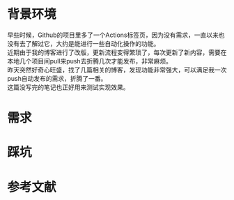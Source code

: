 # 背景环境
早些时候，Github的项目里多了一个Actions标签页，因为没有需求，一直以来也没有去了解过它，大约是能进行一些自动化操作的功能。  
近期由于我的博客进行了改版，更新流程变得繁琐了，每次更新了新内容，需要在本地几个项目间pull来push去折腾几次才能发布，非常麻烦。  
昨天突然好奇心旺盛，找了几篇相关的博客，发现功能非常强大，可以满足我一次push自动发布的需求，折腾了一番。  
这篇没写完的笔记也正好用来测试实现效果。

# 需求

# 踩坑

# 参考文献